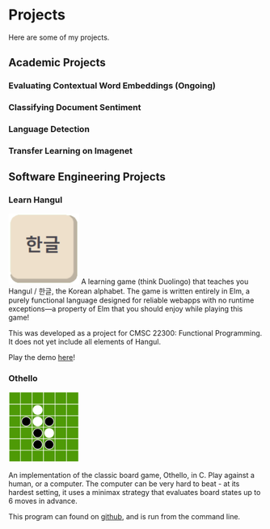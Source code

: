 # Projects 
Here are some of my projects.

## Academic Projects

### Evaluating Contextual Word Embeddings (Ongoing)

### Classifying Document Sentiment

### Language Detection

### Transfer Learning on Imagenet

## Software Engineering Projects

### Learn Hangul
<img src="/assets/img/Thumb.png" width="140" height="140">
A learning game (think Duolingo) that teaches you Hangul / 한글, the Korean alphabet. The game is written entirely in Elm, a purely functional language designed for reliable webapps with no runtime exceptions—a property of Elm that you should enjoy while playing this game!


This was developed as a project for CMSC 22300: Functional Programming. It does not yet include all elements of Hangul.

Play the demo [here](https://www.classes.cs.uchicago.edu/archive/2019/spring/22300-1/showcase/mwhanna/index.html)!

### Othello
<img src="/assets/img/othello.png" width="140" height="140">

An implementation of the classic board game, Othello, in C. Play against a human, or a computer. The computer can be very hard to beat - at its hardest setting, it uses a minimax strategy that evaluates board states up to 6 moves in advance.

This program can found on <a href="https://github.com/hannamw/othello-in-c">github</a>, and is run from the command line.
